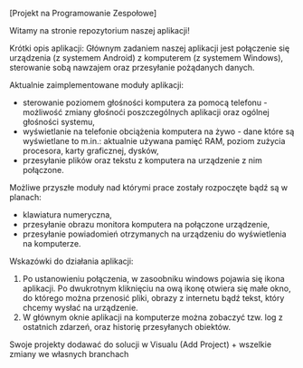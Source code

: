[Projekt na Programowanie Zespołowe]

Witamy na stronie repozytorium naszej aplikacji! 

Krótki opis aplikacji:
Głównym zadaniem naszej aplikacji jest połączenie się urządzenia (z systemem Android) z komputerem (z systemem Windows), sterowanie sobą nawzajem oraz przesyłanie pożądanych danych.


Aktualnie zaimplementowane moduły aplikacji:
- sterowanie poziomem głośności komputera za pomocą telefonu - możliwość zmiany głośnoći poszczególnych aplikacji oraz ogólnej głośności systemu,
- wyświetlanie na telefonie obciążenia komputera na żywo - dane które są wyświetlane to m.in.: aktualnie używana pamięć RAM, poziom zużycia procesora, karty graficznej, dysków,
- przesyłanie plików oraz tekstu z komputera na urządzenie z nim połączone.

Możliwe przyszłe moduły nad którymi prace zostały rozpoczęte bądź są w planach:
- klawiatura numeryczna,
- przesyłanie obrazu monitora komputera na połączone urządzenie,
- przesyłanie powiadomień otrzymanych na urządzeniu do wyświetlenia na komputerze.




Wskazówki do działania aplikacji:
1. Po ustanowieniu połączenia, w zasoobniku windows pojawia się ikona aplikacji. Po dwukrotnym kliknięciu na ową ikonę otwiera się małe okno, do którego można przenosić pliki, obrazy z internetu bądź tekst, który chcemy wysłać na urządzenie.
2. W głównym oknie aplikacji na komputerze można zobaczyć tzw. log z ostatnich zdarzeń, oraz historię przesyłanych obiektów.



Swoje projekty dodawać do solucji w Visualu (Add Project) + wszelkie zmiany we własnych branchach
